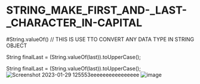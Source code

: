 # STRING_MAKE_FIRST_AND-_LAST-_CHARACTER_IN-CAPITAL
#String.valueOf()  // THIS IS USE TTO CONVERT ANY DATA TYPE IN STRING OBJECT

String finalLast = (String.valueOf(last)).toUpperCase();

 String finalLast = (String.valueOf(last)).toUpperCase();![Screenshot 2023-01-29 125553eeeeeeeeeeeeeeee](https://user-images.githubusercontent.com/115396834/215311728-7a8763d9-ccbb-44ce-a712-4979fafa0249.png)
![image](https://user-images.githubusercontent.com/115396834/215311739-94fcfbc2-eea6-432c-ad0c-bcefd44a8937.png)
